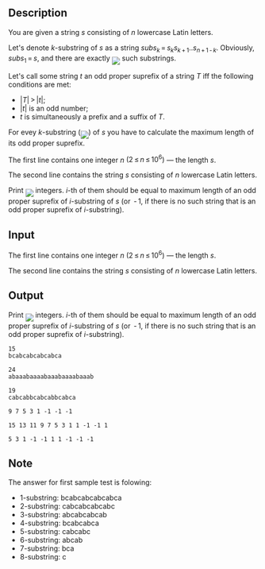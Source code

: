 ## Description

<div><p>You are given a string <span class="tex-span"><i>s</i></span> consisting of <span class="tex-span"><i>n</i></span> lowercase Latin letters.</p><p>Let's denote <span class="tex-span"><i>k</i></span>-substring of <span class="tex-span"><i>s</i></span> as a string <span class="tex-span"><i>subs</i><sub class="lower-index"><i>k</i></sub> = <i>s</i><sub class="lower-index"><i>k</i></sub><i>s</i><sub class="lower-index"><i>k</i> + 1</sub>..<i>s</i><sub class="lower-index"><i>n</i> + 1 - <i>k</i></sub></span>. Obviously, <span class="tex-span"><i>subs</i><sub class="lower-index">1</sub> = <i>s</i></span>, and there are exactly <img align="middle" class="tex-formula" src="file://iTyZrBvR.png" style="max-width: 100.0%;max-height: 100.0%;"> such substrings.</p><p>Let's call some string <span class="tex-span"><i>t</i></span> an <span class="tex-font-style-bf">odd proper suprefix</span> of a string <span class="tex-span"><i>T</i></span> iff the following conditions are met:</p><ul><li> <span class="tex-span">|<i>T</i>| &gt; |<i>t</i>|</span>; </li><li> <span class="tex-span">|<i>t</i>|</span> is an odd number; </li><li> <span class="tex-span"><i>t</i></span> is simultaneously a prefix and a suffix of <span class="tex-span"><i>T</i></span>.</li></ul><p>For evey <span class="tex-span"><i>k</i></span>-substring (<img align="middle" class="tex-formula" src="file://jgImvzwo.png" style="max-width: 100.0%;max-height: 100.0%;">) of <span class="tex-span"><i>s</i></span> you have to calculate the maximum length of its odd proper suprefix.</p></div><div class="input-specification"><p>The first line contains one integer <span class="tex-span"><i>n</i></span> <span class="tex-span">(2 ≤ <i>n</i> ≤ 10<sup class="upper-index">6</sup>)</span> — the length <span class="tex-span"><i>s</i></span>.</p><p>The second line contains the string <span class="tex-span"><i>s</i></span> consisting of <span class="tex-span"><i>n</i></span> lowercase Latin letters.</p></div><div class="output-specification"><p>Print <img align="middle" class="tex-formula" src="file://BHXtHcWA.png" style="max-width: 100.0%;max-height: 100.0%;"> integers. <span class="tex-span"><i>i</i></span>-th of them should be equal to maximum length of an odd proper suprefix of <span class="tex-span"><i>i</i></span>-substring of <span class="tex-span"><i>s</i></span> (or <span class="tex-span"> - 1</span>, if there is no such string that is an odd proper suprefix of <span class="tex-span"><i>i</i></span>-substring).</p></div>

## Input

<p>The first line contains one integer <span class="tex-span"><i>n</i></span> <span class="tex-span">(2 ≤ <i>n</i> ≤ 10<sup class="upper-index">6</sup>)</span> — the length <span class="tex-span"><i>s</i></span>.</p><p>The second line contains the string <span class="tex-span"><i>s</i></span> consisting of <span class="tex-span"><i>n</i></span> lowercase Latin letters.</p>

## Output

<p>Print <img align="middle" class="tex-formula" src="file://BHXtHcWA.png" style="max-width: 100.0%;max-height: 100.0%;"> integers. <span class="tex-span"><i>i</i></span>-th of them should be equal to maximum length of an odd proper suprefix of <span class="tex-span"><i>i</i></span>-substring of <span class="tex-span"><i>s</i></span> (or <span class="tex-span"> - 1</span>, if there is no such string that is an odd proper suprefix of <span class="tex-span"><i>i</i></span>-substring).</p>





```input1
15
bcabcabcabcabca

```




```input2
24
abaaabaaaabaaabaaaabaaab

```




```input3
19
cabcabbcabcabbcabca

```




```output1
9 7 5 3 1 -1 -1 -1

```




```output2
15 13 11 9 7 5 3 1 1 -1 -1 1

```




```output3
5 3 1 -1 -1 1 1 -1 -1 -1

```



## Note

<p>The answer for first sample test is folowing: </p><ul> <li> 1-substring: <span class="tex-font-style-underline">bcabca<span class="tex-font-style-bf">bca</span></span><span class="tex-font-style-bf">bcabca</span> </li><li> 2-substring: <span class="tex-font-style-underline">cabcab<span class="tex-font-style-bf">c</span></span><span class="tex-font-style-bf">abcabc</span> </li><li> 3-substring: <span class="tex-font-style-underline">abcab</span>c<span class="tex-font-style-bf">abcab</span> </li><li> 4-substring: <span class="tex-font-style-underline">bca</span>bca<span class="tex-font-style-bf">bca</span> </li><li> 5-substring: <span class="tex-font-style-underline">c</span>abcab<span class="tex-font-style-bf">c</span> </li><li> 6-substring: abcab </li><li> 7-substring: bca </li><li> 8-substring: c </li></ul>
